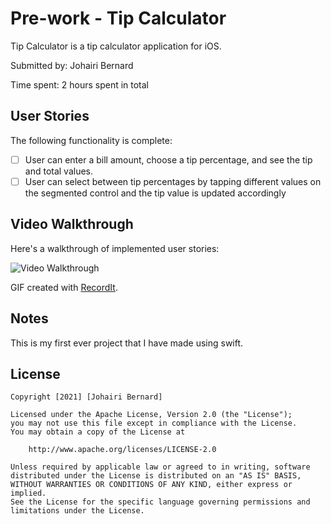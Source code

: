 # Pre-work - Tip Calculator

Tip Calculator is a tip calculator application for iOS.

Submitted by: Johairi Bernard

Time spent: 2 hours spent in total

## User Stories

The following functionality is complete:

* [ ] User can enter a bill amount, choose a tip percentage, and see the tip and total values.
* [ ] User can select between tip percentages by tapping different values on the segmented control and the tip value is updated accordingly

## Video Walkthrough

Here's a walkthrough of implemented user stories:

<img src='http://g.recordit.co/WRsBNbf8Lc.gif' title='Video Walkthrough' width='' alt='Video Walkthrough' />

GIF created with [RecordIt](https://recordit.co/).

## Notes

This is my first ever project that I have made using swift.

## License

    Copyright [2021] [Johairi Bernard]

    Licensed under the Apache License, Version 2.0 (the "License");
    you may not use this file except in compliance with the License.
    You may obtain a copy of the License at

        http://www.apache.org/licenses/LICENSE-2.0

    Unless required by applicable law or agreed to in writing, software
    distributed under the License is distributed on an "AS IS" BASIS,
    WITHOUT WARRANTIES OR CONDITIONS OF ANY KIND, either express or implied.
    See the License for the specific language governing permissions and
    limitations under the License.
